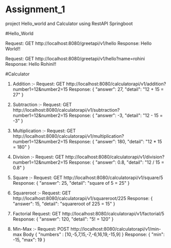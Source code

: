 # Assignment_1
project Hello_world and Calculator using RestAPI Springboot

#Hello_World

Request: GET http://localhost:8080/greetapi/v1/hello Response: Hello World!!

Request: GET http://localhost:8080/greetapi/v1/hello?name=rohini Response: Hello Rohini!!

#Calculator

1) Addition :- Request: GET http://localhost:8080/calculatorapi/v1/addition?number1=12&number2=15 Response: { "answer": 27, "detail": "12 + 15 = 27" }

2) Subtraction :- Request: GET http://localhost:8080/calculatorapi/v1/subtraction?number1=12&number2=15 Response: { "answer": -3, "detail": "12 - 15 = -3" }

3) Multiplication :- Request: GET http://localhost:8080/calculatorapi/v1/multiplication?number1=12&number2=15 Response: { "answer": 180, "detail": "12 * 15 = 180" }

4) Division :- Request: GET http://localhost:8080/calculatorapi/v1/division?number1=12&number2=15 Response: { "answer": 0.8, "detail": "12 / 15 = 0.8" }

5) Square :- Request: GET http://localhost:8080/calculatorapi/v1/square/5 Response: { "answer": 25, "detail": "square of 5 = 25" }

6) Squareroot :- Request: GET http://localhost:8080/calculatorapi/v1/squareroot/225 Response: { "answer": 15, "detail": "squareroot of 225 = 15" }

7) Factorial Request: GET http://localhost:8080/calculatorapi/v1/factorial/5 Response: { "answer": 120, "detail": "5! = 120" }

8) Min-Max :- Request: POST http://localhost:8080/calculatorapi/v1/min-max Body { "numbers" : [10,-5,7,15,-7,-6,16,19,-15,9] } Response: { "min": -15, "max": 19 }
